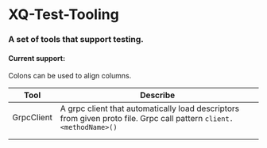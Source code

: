 # XQ-Test-Tooling

### A set of tools that support testing.

#### Current support:

Colons can be used to align columns.

| Tool       | Describe                                                                                                           |
| ---------- | ------------------------------------------------------------------------------------------------------------------ |
| GrpcClient | A grpc client that automatically load descriptors from given proto file. Grpc call pattern `client.<methodName>()` |
|            |                                                                                                                    |
|            |                                                                                                                    |
